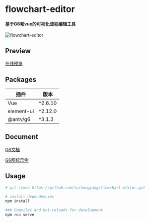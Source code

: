 # flowchart-editor
#### 基于G6和vue的可视化流程编辑工具

![flowchart-editor](https://github.com/tuchongyang/flowchart-editor/blob/master/public/screeshot.png?raw=true)

## Preview
[在线预览](https://tuchongyang.github.io/flowchart-editor/)


## Packages

插件 | 版本
---- | ----- 
Vue | ^2.6.10
element-ui | ^2.12.0
@antv/g6 | ^3.1.3

## Document

[G6文档](https://www.yuque.com/antv/g6/graph)

[G6图标示例](http://antv.alipay.com/zh-cn/g6/3.x/demo/index.html)

## Usage
``` bash
# git clone https://github.com/tuchongyang/flowchart-editor.git

# install dependencies
npm install

### Compiles and hot-reloads for development
npm run serve
```

